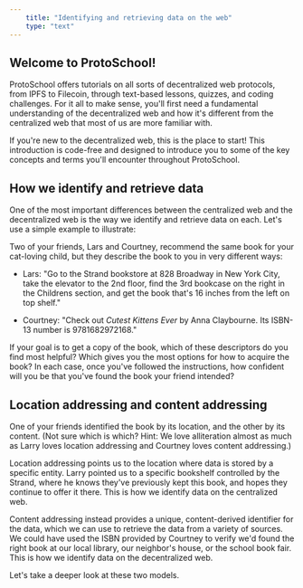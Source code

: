 ```yaml
---
    title: "Identifying and retrieving data on the web"
    type: "text"
---
```


## Welcome to ProtoSchool!


ProtoSchool offers tutorials on all sorts of decentralized web protocols, from IPFS to Filecoin, through text-based lessons, quizzes, and coding challenges. For it all to make sense, you'll first need a fundamental understanding of the decentralized web and how it's different from the centralized web that most of us are more familiar with.

If you're new to the decentralized web, this is the place to start! This introduction is code-free and
designed to introduce you to some of the key concepts and terms you'll
encounter throughout ProtoSchool.


## How we identify and retrieve data

One of the most important differences between the centralized web and the decentralized web is the way we identify and retrieve data on each. Let's use a simple example to illustrate:

Two of your friends, Lars and Courtney, recommend the same book for your cat-loving child, but they describe the book to you in very different ways:

   - Lars: "Go to the Strand bookstore at 828 Broadway in New York City, take the elevator to the 2nd floor, find the 3rd bookcase on the right in the Childrens section, and get the book that's 16 inches from the left on top shelf."

   - Courtney: "Check out _Cutest Kittens Ever_ by Anna Claybourne. Its ISBN-13 number is 9781682972168."

If your goal is to get a copy of the book, which of these descriptors do you find most helpful? Which gives you the most options for how to acquire the book? In each case, once you've followed the instructions, how confident will you be that you've found the book your friend intended?

## Location addressing and content addressing

One of your friends identified the book by its location, and the other by its content. (Not sure which is which? Hint: We love alliteration almost as much as Larry loves location addressing and Courtney loves content addressing.)

Location addressing points us to the location where data is stored by a specific entity. Larry pointed us to a specific bookshelf controlled by the Strand, where he knows they've previously kept this book, and hopes they continue to offer it there. This is how we identify data on the centralized web.

Content addressing instead provides a unique, content-derived identifier for the data, which we can use to retrieve the data from a variety of sources. We could have used the ISBN provided by Courtney to verify we'd found the right book at our local library, our neighbor's house, or the school book fair. This is how we identify data on the decentralized web.

Let's take a deeper look at these two models.
